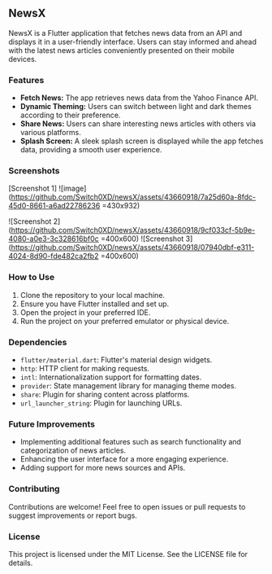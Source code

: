 ## NewsX

NewsX is a Flutter application that fetches news data from an API and displays it in a user-friendly interface. Users can stay informed and ahead with the latest news articles conveniently presented on their mobile devices.

### Features

- **Fetch News:** The app retrieves news data from the Yahoo Finance API.
- **Dynamic Theming:** Users can switch between light and dark themes according to their preference.
- **Share News:** Users can share interesting news articles with others via various platforms.
- **Splash Screen:** A sleek splash screen is displayed while the app fetches data, providing a smooth user experience.

### Screenshots

[Screenshot 1] ![image](https://github.com/Switch0XD/newsX/assets/43660918/7a25d60a-8fdc-45d0-8661-a6ad22786236 =430x932)

![Screenshot 2](https://github.com/Switch0XD/newsX/assets/43660918/9cf033cf-5b9e-4080-a0e3-3c328616bf0c =400x600) 
![Screenshot 3](https://github.com/Switch0XD/newsX/assets/43660918/07940dbf-e311-4024-8d90-fde482ca2fb2 =400x600)





### How to Use

1. Clone the repository to your local machine.
2. Ensure you have Flutter installed and set up.
3. Open the project in your preferred IDE.
4. Run the project on your preferred emulator or physical device.

### Dependencies

- `flutter/material.dart`: Flutter's material design widgets.
- `http`: HTTP client for making requests.
- `intl`: Internationalization support for formatting dates.
- `provider`: State management library for managing theme modes.
- `share`: Plugin for sharing content across platforms.
- `url_launcher_string`: Plugin for launching URLs.

### Future Improvements

- Implementing additional features such as search functionality and categorization of news articles.
- Enhancing the user interface for a more engaging experience.
- Adding support for more news sources and APIs.

### Contributing

Contributions are welcome! Feel free to open issues or pull requests to suggest improvements or report bugs.

### License

This project is licensed under the MIT License. See the LICENSE file for details.
